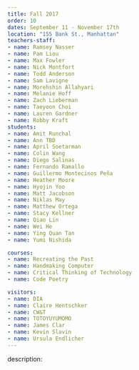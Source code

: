 ```yaml
---
title: Fall 2017
order: 10
dates: September 11 - November 17th
location: "155 Bank St., Manhattan"
teachers-staff:
- name: Ramsey Nasser
- name: Pam Liou
- name: Max Fowler
- name: Nick Montfort
- name: Todd Anderson
- name: Sam Lavigne
- name: Morehshin Allahyari
- name: Melanie Hoff
- name: Zach Lieberman
- name: Taeyoon Choi
- name: Lauren Gardner
- name: Robby Kraft
students: 
- name: Amit Runchal
- name: Ann TBD
- name: April Soetarman
- name: Colin Wang
- name: Diego Salinas
- name: Fernando Ramallo
- name: Guillermo Montecinos Peña
- name: Heather Moore
- name: Hyojin Yoo
- name: Matt Jacobson
- name: Niklas May
- name: Matthew Ortega
- name: Stacy Kellner
- name: Qiao Lin
- name: Wei He
- name: Ying Quan Tan
- name: Yumi Nishida

courses:
- name: Recreating the Past 
- name: Handmaking Computer
- name: Critical Thinking of Technology
- name: Code Poetry

visitors:
- name: DIA
- name: Claire Hentschker
- name: CW&T
- name: TOTOYUYUMOMO
- name: James Clar
- name: Kevin Slavin
- name: Ursula Endlicher
---
```

description: 